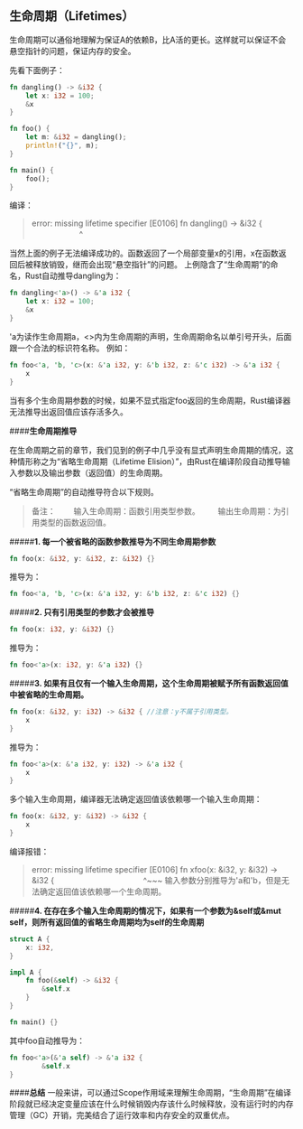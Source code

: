 **生命周期（Lifetimes）**
-------------
生命周期可以通俗地理解为保证A的依赖B，比A活的更长。这样就可以保证不会悬空指针的问题，保证内存的安全。

先看下面例子：
```rust
fn dangling() -> &i32 {
    let x: i32 = 100;
    &x
}

fn foo() {
	let m: &i32 = dangling();
	println!("{}", m);
}

fn main() {
	foo();
}
```
编译：
> error: missing lifetime specifier [E0106]
fn dangling() -> &i32 {
　　　　　　^

当然上面的例子无法编译成功的。函数返回了一个局部变量x的引用，x在函数返回后被释放销毁，继而会出现“悬空指针”的问题。
上例隐含了“生命周期”的命名，Rust自动推导dangling为：

```rust
fn dangling<'a>() -> &'a i32 {
    let x: i32 = 100;
    &x
}
```

'a为读作生命周期a，<>内为生命周期的声明，生命周期命名以单引号开头，后面跟一个合法的标识符名称。
例如：
```rust
fn foo<'a, 'b, 'c>(x: &'a i32, y: &'b i32, z: &'c i32) -> &'a i32 {
	x
}
```

当有多个生命周期参数的时候，如果不显式指定foo返回的生命周期，Rust编译器无法推导出返回值应该存活多久。

####**生命周期推导**

在生命周期之前的章节，我们见到的例子中几乎没有显式声明生命周期的情况，这种情形称之为“省略生命周期（Lifetime Elision）”，由Rust在编译阶段自动推导输入参数以及输出参数（返回值）的生命周期。

“省略生命周期”的自动推导符合以下规则。

> 备注：
> 　　输入生命周期：函数引用类型参数。
> 　　输出生命周期：为引用类型的函数返回值。

#####**1. 每一个被省略的函数参数推导为不同生命周期参数**

```rust
fn foo(x: &i32, y: &i32, z: &i32) {}
```
推导为：

```rust
fn foo<'a, 'b, 'c>(x: &'a i32, y: &'b i32, z: &'c i32) {}
```

#####**2. 只有引用类型的参数才会被推导**

```rust
fn foo(x: i32, y: &i32) {}
```
推导为：

```rust
fn foo<'a>(x: i32, y: &'a i32) {}
```

#####**3. 如果有且仅有一个输入生命周期，这个生命周期被赋予所有函数返回值中被省略的生命周期。**

```rust
fn foo(x: &i32, y: i32) -> &i32 { //注意：y不属于引用类型。
	x
}
```

推导为：

```rust
fn foo<'a>(x: &'a i32, y: i32) -> &'a i32 {
	x
}
```

多个输入生命周期，编译器无法确定返回值该依赖哪一个输入生命周期：

```rust
fn foo(x: &i32, y: &i32) -> &i32 {
	x
}
```

编译报错：
>error: missing lifetime specifier [E0106]
fn xfoo(x: &i32, y: &i32) -> &i32 {
　　　　　　　　　　　^~~~
输入参数分别推导为'a和'b，但是无法确定返回值该依赖哪一个生命周期。


#####**4. 在存在多个输入生命周期的情况下，如果有一个参数为&self或&mut self，则所有返回值的省略生命周期均为self的生命周期**

```rust
struct A {
    x: i32,
}

impl A {
	fn foo(&self) -> &i32 {
		&self.x
	}
}

fn main() {}
```

其中foo自动推导为：

```rust
fn foo<'a>(&'a self) -> &'a i32 {
		&self.x
}
```

####**总结**
一般来讲，可以通过Scope作用域来理解生命周期，“生命周期”在编译阶段就已经决定变量应该在什么时候销毁内存该什么时候释放，没有运行时的内存管理（GC）开销，完美结合了运行效率和内存安全的双重优点。
